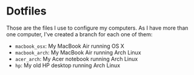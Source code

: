 # Dotfiles

Those are the files I use to configure my computers. As I have more than one
computer, I've created a branch for each one of them:

- `macbook_osx`: My MacBook Air running OS X
- `macbook_arch`: My MacBook Air running Arch Linux
- `acer_arch`: My Acer notebook running Arch Linux
- `hp`: My old HP desktop running Arch Linux
